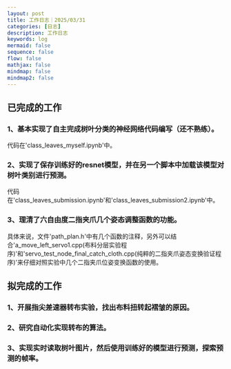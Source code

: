 ```yaml
---
layout: post
title: 工作日志｜2025/03/31
categories: [日志]
description: 工作日志
keywords: log
mermaid: false
sequence: false
flow: false
mathjax: false
mindmap: false
mindmap2: false
---
```

## 已完成的工作

### 1、基本实现了自主完成树叶分类的神经网络代码编写（还不熟练）。

代码在'class_leaves_myself.ipynb'中。

### 2、实现了保存训练好的resnet模型，并在另一个脚本中加载该模型对树叶类别进行预测。

代码在'class_leaves_submission.ipynb'和'class_leaves_submission2.ipynb'中。

### 3、理清了六自由度二指夹爪几个姿态调整函数的功能。

具体来说，文件'path_plan.h'中有几个函数的注释，另外可以结合'a_move_left_servo1.cpp(布料分层实验程序)'和'servo_test_node_final_catch_cloth.cpp(纯粹的二指夹爪姿态变换验证程序)'来仔细对照实验中几个二指夹爪位姿变换函数的使用。

## 拟完成的工作

### 1、开展指尖差速器转布实验，找出布料扭转起褶皱的原因。

### 2、研究自动化实现转布的算法。

### 3、实现实时读取树叶图片，然后使用训练好的模型进行预测，探索预测的帧率。

